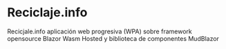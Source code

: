 # Reciclaje.info
Recicjale.info aplicación web progresiva (WPA) sobre framework opensource Blazor Wasm Hosted y biblioteca de componentes MudBlazor 
